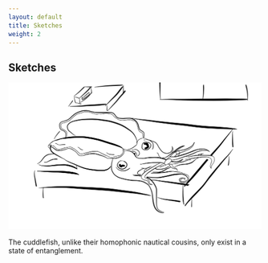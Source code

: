 ```yaml
---
layout: default
title: Sketches
weight: 2
---
```


Sketches
-------

![cuddlefish](assets/cuddlefish.png)

The cuddlefish, unlike their homophonic nautical cousins, only exist in a state of entanglement.
